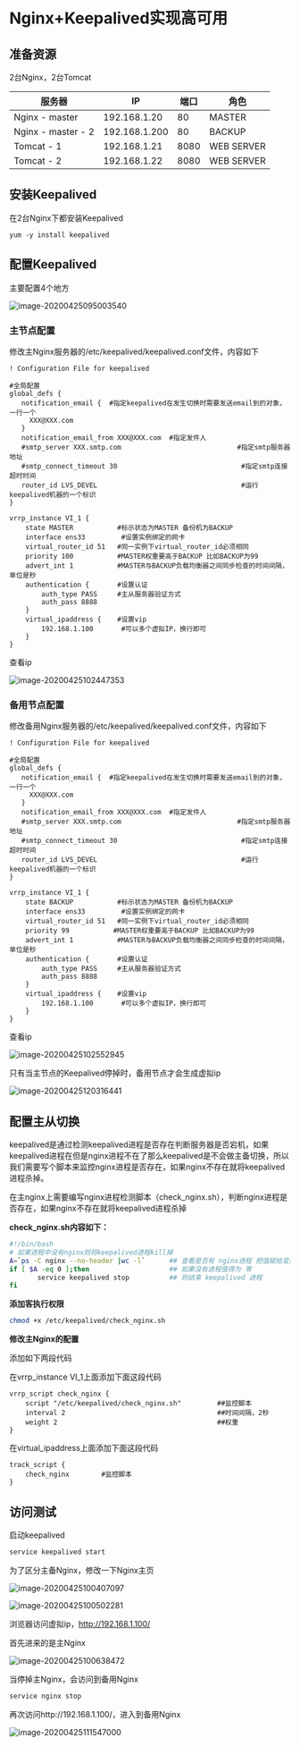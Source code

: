 # Nginx+Keepalived实现高可用

## 准备资源

2台Nginx，2台Tomcat

| 服务器             | IP            | 端口 | 角色       |
| ------------------ | ------------- | ---- | ---------- |
| Nginx - master     | 192.168.1.20  | 80   | MASTER     |
| Nginx - master - 2 | 192.168.1.200 | 80   | BACKUP     |
| Tomcat - 1         | 192.168.1.21  | 8080 | WEB SERVER |
| Tomcat - 2         | 192.168.1.22  | 8080 | WEB SERVER |





## 安装Keepalived

在2台Nginx下都安装Keepalived

```
yum -y install keepalived
```



## 配置Keepalived

主要配置4个地方

![image-20200425095003540](E:/%E6%88%91%E7%9A%84%E5%9D%9A%E6%9E%9C%E4%BA%91/OneDrive/%E5%AD%A6%E4%B9%A0/%E7%AC%94%E8%AE%B0/%E5%9B%BE%E7%89%87/note_images/image-20200425095003540.png)



### 主节点配置

修改主Nginx服务器的/etc/keepalived/keepalived.conf文件，内容如下

```
! Configuration File for keepalived

#全局配置
global_defs {
   notification_email {  #指定keepalived在发生切换时需要发送email到的对象，一行一个
     XXX@XXX.com
   }
   notification_email_from XXX@XXX.com  #指定发件人
   #smtp_server XXX.smtp.com                             #指定smtp服务器地址
   #smtp_connect_timeout 30                               #指定smtp连接超时时间
   router_id LVS_DEVEL                                    #运行keepalived机器的一个标识
}

vrrp_instance VI_1 { 
    state MASTER           #标示状态为MASTER 备份机为BACKUP
    interface ens33         #设置实例绑定的网卡
    virtual_router_id 51   #同一实例下virtual_router_id必须相同
    priority 100           #MASTER权重要高于BACKUP 比如BACKUP为99  
    advert_int 1           #MASTER与BACKUP负载均衡器之间同步检查的时间间隔，单位是秒
    authentication {       #设置认证
        auth_type PASS     #主从服务器验证方式
        auth_pass 8888
    }
    virtual_ipaddress {    #设置vip
        192.168.1.100       #可以多个虚拟IP，换行即可
    }
}
```

查看ip

![image-20200425102447353](E:/%E6%88%91%E7%9A%84%E5%9D%9A%E6%9E%9C%E4%BA%91/OneDrive/%E5%AD%A6%E4%B9%A0/%E7%AC%94%E8%AE%B0/%E5%9B%BE%E7%89%87/note_images/image-20200425102447353.png)



### 备用节点配置

修改备用Nginx服务器的/etc/keepalived/keepalived.conf文件，内容如下

```
! Configuration File for keepalived

#全局配置
global_defs {
   notification_email {  #指定keepalived在发生切换时需要发送email到的对象，一行一个
     XXX@XXX.com
   }
   notification_email_from XXX@XXX.com  #指定发件人
   #smtp_server XXX.smtp.com                             #指定smtp服务器地址
   #smtp_connect_timeout 30                               #指定smtp连接超时时间
   router_id LVS_DEVEL                                    #运行keepalived机器的一个标识
}

vrrp_instance VI_1 { 
    state BACKUP           #标示状态为MASTER 备份机为BACKUP
    interface ens33         #设置实例绑定的网卡
    virtual_router_id 51   #同一实例下virtual_router_id必须相同
    priority 99           #MASTER权重要高于BACKUP 比如BACKUP为99  
    advert_int 1           #MASTER与BACKUP负载均衡器之间同步检查的时间间隔，单位是秒
    authentication {       #设置认证
        auth_type PASS     #主从服务器验证方式
        auth_pass 8888
    }
    virtual_ipaddress {    #设置vip
        192.168.1.100       #可以多个虚拟IP，换行即可
    }
}
```

查看ip

![image-20200425102552945](https://alanlee-image-bed.oss-cn-shenzhen.aliyuncs.com/note_images/20200425112737-652506.png)

只有当主节点的Keepalived停掉时，备用节点才会生成虚拟ip

![image-20200425120316441](https://alanlee-image-bed.oss-cn-shenzhen.aliyuncs.com/note_images/20200425120320-891120.png)



## 配置主从切换

keepalived是通过检测keepalived进程是否存在判断服务器是否宕机，如果keepalived进程在但是nginx进程不在了那么keepalived是不会做主备切换，所以我们需要写个脚本来监控nginx进程是否存在，如果nginx不存在就将keepalived进程杀掉。

在主nginx上需要编写nginx进程检测脚本（check_nginx.sh），判断nginx进程是否存在，如果nginx不存在就将keepalived进程杀掉

**check_nginx.sh内容如下：**

```sh
#!/bin/bash
# 如果进程中没有nginx则将keepalived进程kill掉
A=`ps -C nginx --no-header |wc -l`      ## 查看是否有 nginx进程 把值赋给变量A 
if [ $A -eq 0 ];then                    ## 如果没有进程值得为 零
       service keepalived stop          ## 则结束 keepalived 进程
fi
```

**添加客执行权限**

```sh
chmod +x /etc/keepalived/check_nginx.sh
```

**修改主Nginx的配置**

添加如下两段代码

在vrrp_instance VI_1上面添加下面这段代码

```
vrrp_script check_nginx {
    script "/etc/keepalived/check_nginx.sh"         ##监控脚本
    interval 2                                      ##时间间隔，2秒
    weight 2                                        ##权重
}
```

在virtual_ipaddress上面添加下面这段代码

```
track_script {
	check_nginx        #监控脚本
}
```





## 访问测试

启动keepalived

```sh
service keepalived start
```

为了区分主备Nginx，修改一下Nginx主页

![image-20200425100407097](https://alanlee-image-bed.oss-cn-shenzhen.aliyuncs.com/note_images/20200425100407-304620.png)

![image-20200425100502281](https://alanlee-image-bed.oss-cn-shenzhen.aliyuncs.com/note_images/20200425100502-880517.png)

浏览器访问虚拟ip，http://192.168.1.100/

首先进来的是主Nginx

![image-20200425100638472](E:/%E6%88%91%E7%9A%84%E5%9D%9A%E6%9E%9C%E4%BA%91/OneDrive/%E5%AD%A6%E4%B9%A0/%E7%AC%94%E8%AE%B0/%E5%9B%BE%E7%89%87/note_images/image-20200425100638472.png)

当停掉主Nginx，会访问到备用Nginx

```sh
service nginx stop
```

再次访问http://192.168.1.100/，进入到备用Nginx

![image-20200425111547000](E:/%E6%88%91%E7%9A%84%E5%9D%9A%E6%9E%9C%E4%BA%91/OneDrive/%E5%AD%A6%E4%B9%A0/%E7%AC%94%E8%AE%B0/%E5%9B%BE%E7%89%87/note_images/image-20200425111547000.png)